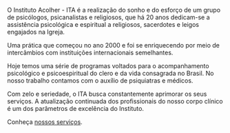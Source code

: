 O Instituto Acolher - ITA é a realização do sonho e do esforço de um grupo de
psicólogos, psicanalistas e religiosos, que há 20 anos dedicam-se a assistência
psicológica e espiritual a religiosos, sacerdotes e leigos engajados na Igreja.

Uma prática que começou no ano 2000 e foi se enriquecendo por meio de
intercâmbios com instituições internacionais semelhantes.

Hoje temos uma série de programas voltados para o acompanhamento psicológico
e psicoespiritual do clero e da vida consagrada no Brasil. No nosso trabalho
contamos com o auxílio de psiquiatras e médicos.

Com zelo e seriedade, o ITA busca constantemente aprimorar os seus serviços.
A atualização continuada dos profissionais do nosso corpo clínico é um dos
parâmetros de excelência do Instituto.

Conheça [nossos serviços](servicos.html).

